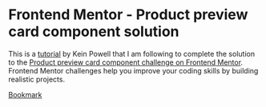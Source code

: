 # Frontend Mentor - Product preview card component solution

This is a [tutorial](https://youtu.be/B2WL6KkqhLQ) by Kein Powell that I am following to complete the solution to the [Product preview card component challenge on Frontend Mentor](https://www.frontendmentor.io/challenges/product-preview-card-component-GO7UmttRfa). Frontend Mentor challenges help you improve your coding skills by building realistic projects.

[Bookmark](https://youtu.be/B2WL6KkqhLQ?t=3285)
